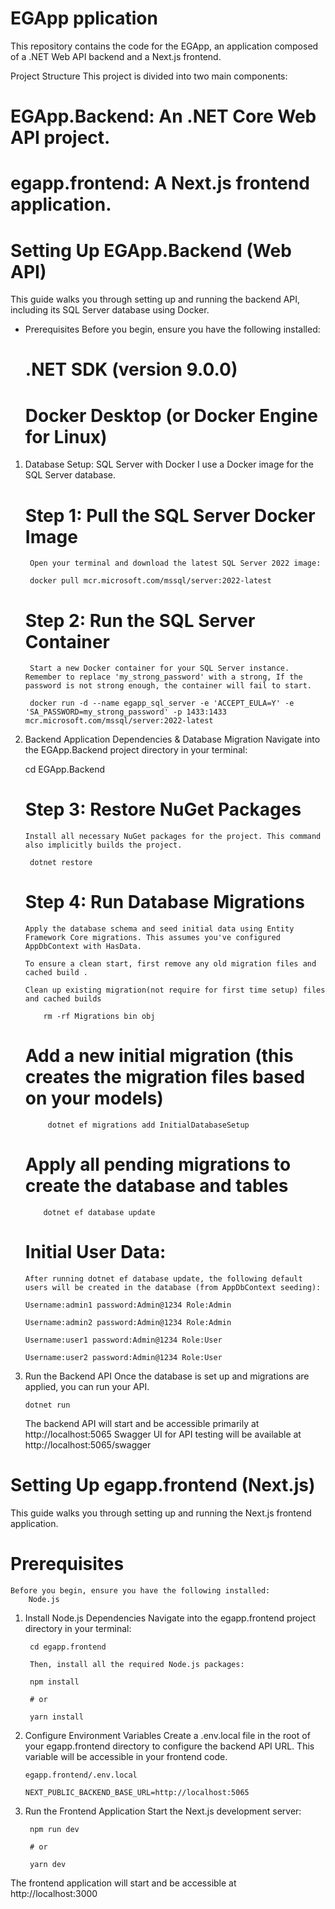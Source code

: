 # EGApp pplication

This repository contains the code for the EGApp, an application composed of a .NET Web API backend and a Next.js frontend.

Project Structure
This project is divided into two main components:

# EGApp.Backend: An .NET Core Web API project.

# egapp.frontend: A Next.js frontend application.

# Setting Up EGApp.Backend (Web API)

This guide walks you through setting up and running the backend API, including its SQL Server database using Docker.

- Prerequisites
  Before you begin, ensure you have the following installed:

  # .NET SDK (version 9.0.0)

  # Docker Desktop (or Docker Engine for Linux)

1.  Database Setup: SQL Server with Docker
    I use a Docker image for the SQL Server database.

    # Step 1: Pull the SQL Server Docker Image

         Open your terminal and download the latest SQL Server 2022 image:

         docker pull mcr.microsoft.com/mssql/server:2022-latest

    # Step 2: Run the SQL Server Container

         Start a new Docker container for your SQL Server instance. Remember to replace 'my_strong_password' with a strong, If the password is not strong enough, the container will fail to start.

         docker run -d --name egapp_sql_server -e 'ACCEPT_EULA=Y' -e 'SA_PASSWORD=my_strong_password' -p 1433:1433 mcr.microsoft.com/mssql/server:2022-latest

2.  Backend Application Dependencies & Database Migration
    Navigate into the EGApp.Backend project directory in your terminal:

    cd EGApp.Backend

    # Step 3: Restore NuGet Packages

        Install all necessary NuGet packages for the project. This command also implicitly builds the project.

         dotnet restore

    # Step 4: Run Database Migrations

        Apply the database schema and seed initial data using Entity Framework Core migrations. This assumes you've configured AppDbContext with HasData.

        To ensure a clean start, first remove any old migration files and cached build .

        Clean up existing migration(not require for first time setup) files and cached builds

            rm -rf Migrations bin obj

    # Add a new initial migration (this creates the migration files based on your models)

             dotnet ef migrations add InitialDatabaseSetup

    # Apply all pending migrations to create the database and tables

            dotnet ef database update

    # Initial User Data:

        After running dotnet ef database update, the following default users will be created in the database (from AppDbContext seeding):

        Username:admin1 password:Admin@1234 Role:Admin

        Username:admin2 password:Admin@1234 Role:Admin

        Username:user1 password:Admin@1234 Role:User

        Username:user2 password:Admin@1234 Role:User

3.  Run the Backend API
    Once the database is set up and migrations are applied, you can run your API.

        dotnet run

    The backend API will start and be accessible primarily at http://localhost:5065
    Swagger UI for API testing will be available at http://localhost:5065/swagger

# Setting Up egapp.frontend (Next.js)

This guide walks you through setting up and running the Next.js frontend application.

# Prerequisites

    Before you begin, ensure you have the following installed:
        Node.js

1.  Install Node.js Dependencies
    Navigate into the egapp.frontend project directory in your terminal:

         cd egapp.frontend

         Then, install all the required Node.js packages:

         npm install

         # or

         yarn install

2.  Configure Environment Variables
    Create a .env.local file in the root of your egapp.frontend directory to configure the backend API URL. This variable will be accessible in your frontend code.

        egapp.frontend/.env.local

        NEXT_PUBLIC_BACKEND_BASE_URL=http://localhost:5065

3.  Run the Frontend Application
    Start the Next.js development server:

         npm run dev

         # or

         yarn dev

The frontend application will start and be accessible at http://localhost:3000
